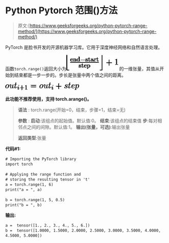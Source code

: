 # Python Pytorch 范围()方法

> 原文:[https://www.geeksforgeeks.org/python-pytorch-range-method/](https://www.geeksforgeeks.org/python-pytorch-range-method/)

PyTorch 是脸书开发的开源机器学习库。它用于深度神经网络和自然语言处理。

函数`torch.range()`返回大小为![\left\lfloor \frac{\text{end} - \text{start}}{\text{step}} \right\rfloor + 1](img/62f690573029ee38aad3f5e0f6a121f9.png "Rendered by QuickLaTeX.com")
的一维张量，其值从开始到结束都是一步一步的。步长是张量中两个值之间的距离。

![ out_{i+1} = out_i + step ](img/b2eb80b073aa92004b01d2a6b0244f58.png "Rendered by QuickLaTeX.com")

**此功能不推荐使用，支持 torch.arange()。**

> **语法** : torch.range(开始=0，结束，步骤=1，结束=无)
> 
> **参数** :
> **启动**:该组点的起始值。默认值:0。
> **结束**:该组点的结束值
> **步**:每对相邻点之间的间隙。默认值:1。
> **输出(张量，可选)**:输出张量
> 
> **返回类型**:张量

**代码#1:**

```
# Importing the PyTorch library
import torch

# Applying the range function and
# storing the resulting tensor in 't'
a = torch.range(1, 6)
print("a = ", a)

b = torch.range(1, 5, 0.5)
print("b = ", b)
```

**输出:**

```
a =  tensor([1., 2., 3., 4., 5., 6.])
b =  tensor([1.0000, 1.5000, 2.0000, 2.5000, 3.0000, 3.5000, 4.0000, 4.5000, 5.0000])

```